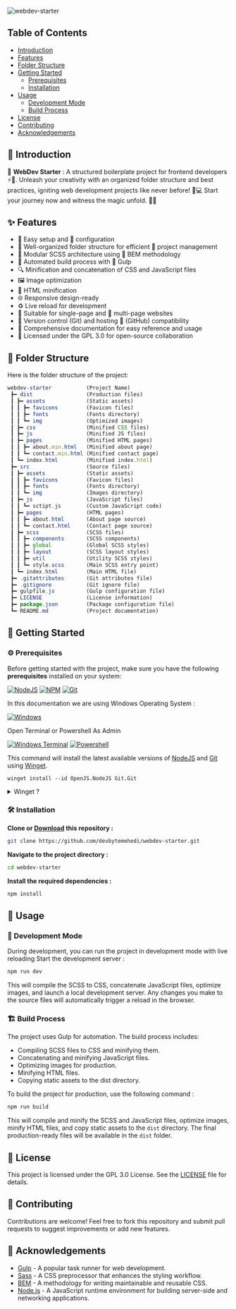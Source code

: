 ![webdev-starter](https://socialify.git.ci/devbytemehedi/webdev-starter/image?font=KoHo&forks=1&issues=1&name=1&pattern=Solid&pulls=1&stargazers=1&theme=Auto)

## Table of Contents

- [Introduction](#intro)
- [Features](#ft)
- [Folder Structure](#fst)
- [Getting Started](#gs)
  - [Prerequisites](#prt)
  - [Installation](#ins)
- [Usage](#usg)
  - [Development Mode](#dev)
  - [Build Process](#bd)
- [License](#ls)
- [Contributing](#cntrb)
- [Acknowledgements](#ack)

<h2 id="intro"> 🌟 Introduction</h2>

🚀 **WebDev Starter** : A structured boilerplate project for frontend developers ⚡️🎨. Unleash your creativity with an organized folder structure and best practices, igniting web development projects like never before! 💪💻 Start your journey now and witness the magic unfold. 🌟🔥

<h2 id="ft">✨ Features</h2>

- 🚀 Easy setup and 🔧 configuration
- 📁 Well-organized folder structure for efficient 💼 project management
- 🎨 Modular SCSS architecture using 🧩 BEM methodology
- 🤖 Automated build process with 🌊 Gulp
- 🔍 Minification and concatenation of CSS and JavaScript files
- 🖼️ Image optimization
- 🔨 HTML minification
- 🌐 Responsive design-ready
- ♻️ Live reload for development
- 📄 Suitable for single-page and 📑 multi-page websites
- 🔀 Version control (Git) and hosting 🐙 (GitHub) compatibility
- 📖 Comprehensive documentation for easy reference and usage
- 📜 Licensed under the GPL 3.0 for open-source collaboration

<h2 id="fst"> 📂 Folder Structure </h2>

Here is the folder structure of the project:

```js
webdev-starter           (Project Name)
 ┣━ dist                 (Production files)
 ┃ ┣━ assets             (Static assets)
 ┃ ┃ ┣━ favicons         (Favicon files)
 ┃ ┃ ┣━ fonts            (Fonts directory)
 ┃ ┃ ┗━ img              (Optimized images)
 ┃ ┣━ css                (Minified CSS files)
 ┃ ┣━ js                 (Minified JS files)
 ┃ ┣━ pages              (Minified HTML pages)
 ┃ ┃ ┣━ about.min.html   (Minified about page)
 ┃ ┃ ┗━ contact.min.html (Minified contact page)
 ┃ ┗━ index.html         (Minified index.html)
 ┣━ src                  (Source files)
 ┃ ┣━ assets             (Static assets)
 ┃ ┃ ┣━ favicons         (Favicon files)
 ┃ ┃ ┣━ fonts            (Fonts directory)
 ┃ ┃ ┗━ img              (Images directory)
 ┃ ┣━ js                 (JavaScript files)
 ┃ ┃ ┗━ sctipt.js        (Custom JavaScript code)
 ┃ ┣━ pages              (HTML pages)
 ┃ ┃ ┣━ about.html       (About page source)
 ┃ ┃ ┗━ contact.html     (Contact page source)
 ┃ ┣━ scss               (SCSS files)
 ┃ ┃ ┣━ components       (SCSS components)
 ┃ ┃ ┣━ global           (Global SCSS styles)
 ┃ ┃ ┣━ layout           (SCSS layout styles)
 ┃ ┃ ┣━ util             (Utility SCSS styles)
 ┃ ┃ ┗━ style.scss       (Main SCSS entry point)
 ┃ ┗━ index.html         (Main HTML file)
 ┣━ .gitattributes       (Git attributes file)
 ┣━ .gitignore           (Git ignore file)
 ┣━ gulpfile.js          (Gulp configuration file)
 ┣━ LICENSE              (License information)
 ┣━ package.json         (Package configuration file)
 ┗━ README.md            (Project documentation)
```

<!-- ## Customization -->
<div id="gs"><h2>🚀 Getting Started </h2></div>

<div id="prt"><h3>⚙️ Prerequisites </h3></div>

Before getting started with the project, make sure you have the following **prerequisites** installed on your system:

[![NodeJS](https://img.shields.io/badge/Node.js-43853D?style=for-the-badge&logo=node.js&logoColor=white)](https://github.com/nodejs/node.git) [![NPM](https://img.shields.io/badge/npm-CB3837?style=for-the-badge&logo=npm&logoColor=white)](https://github.com/npm/cli.git) [![Git](https://img.shields.io/badge/GIT-E44C30?style=for-the-badge&logo=git&logoColor=white)](https://git-scm.com/)

In this documentation we are using Windows Operating System :

[![Windows](https://img.shields.io/badge/Windows-0078D6?style=for-the-badge&logo=windows&logoColor=white)](https://aka.ms/windows11)

Open Terminal or Powershell As Admin

[![Windows Terminal](https://img.shields.io/badge/windows%20terminal-4D4D4D?style=for-the-badge&logo=windows%20terminal&logoColor=white)](https://aka.ms/terminal) [![Powershell](https://img.shields.io/badge/powershell-5391FE?style=for-the-badge&logo=powershell&logoColor=white)](https://github.com/PowerShell/PowerShell.git)

This command will install the latest available versions of [NodeJS](https://nodejs.org/) and [Git](https://git-scm.com/) using [Winget](https://github.com/microsoft/winget-cli.git).

```pwsh
winget install --id OpenJS.NodeJS Git.Git
```

<details>
  <summary>Winget ?</summary>

[Winget](https://github.com/microsoft/winget-cli.git) comes with Windows by deafult, to check type `winget -v` to get installed version.

If not type this to install:

```pwsh
Set-ExecutionPolicy RemoteSigned -Scope Process -Force; iex "& { $(irm https://aka.ms/winget-cli) }"; Set-ExecutionPolicy <original_execution_policy> -Scope Process -Force
```

</details>
<div id="ins"><h3>🛠️ Installation</h3></div>

**Clone or [Download](https://github.com/devbytemehedi/webdev-starter/archive/refs/heads/main.zip) this repository :**

```bash
git clone https://github.com/devbytemehedi/webdev-starter.git
```

**Navigate to the project directory :**

```bash
cd webdev-starter
```

**Install the required dependencies :**

```bash
npm install
```

<div id="usg"><h2>📝 Usage</h2></div>

<div id="dev"><h3>🚧 Development Mode</h3></div>

During development, you can run the project in development mode with live reloading
Start the development server :

```bash
npm run dev
```

This will compile the SCSS to CSS, concatenate JavaScript files, optimize images, and launch a local development server. Any changes you make to the source files will automatically trigger a reload in the browser.

<div id="bd"><h3>🏗️ Build Process
</h3></div>

The project uses Gulp for automation. The build process includes:

- Compiling SCSS files to CSS and minifying them.
- Concatenating and minifying JavaScript files.
- Optimizing images for production.
- Minifying HTML files.
- Copying static assets to the dist directory.

To build the project for production, use the following command :

```bash
npm run build
```

This will compile and minify the SCSS and JavaScript files, optimize images, minify HTML files, and copy static assets to the `dist` directory. The final production-ready files will be available in the `dist` folder.

<div id="ls"><h2>📄 License</h2></div>

This project is licensed under the GPL 3.0 License. See the [LICENSE](./LICENSE) file for details.

<div id="cntrb"><h2>🤝 Contributing</h2></div>

Contributions are welcome! Feel free to fork this repository and submit pull requests to suggest improvements or add new features.

<div id="ack"><h2>🙏 Acknowledgements</h2></div>

- [Gulp](https://gulpjs.com/) - A popular task runner for web development.
- [Sass](https://sass-lang.com/) - A CSS preprocessor that enhances the styling workflow.
- [BEM](https://en.bem.info/) - A methodology for writing maintainable and reusable CSS.
- [Node.js](https://nodejs.org/) - A JavaScript runtime environment for building server-side and networking applications.
